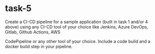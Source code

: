 # task-5

Create a CI-CD pipeline for a sample application (built in task 1 and/or 4 above) using any
CI-CD tool of your choice like Jenkins, Azure DevOps, Gitlab, Github Actions, AWS

CodePipeline or any other tool of your choice. Include a code build and a docker build step in
your pipeline.
